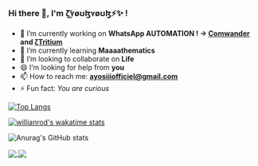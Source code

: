 ### Hi there 👋, I'm ζ͜͡ʏøʊɮʏøʊɮ⚡✨ !

- 🔭 I’m currently working on **WhatsApp AUTOMATION ! -> [Comwander](https://github.com/TheAyos/Comwander) and [ζTritium](https://github.com/TheAyos/Tritium-WA)**
- 🌱 I’m currently learning **Maaaathematics**
- 👯 I’m looking to collaborate on **Life**
- 😄 I’m looking for help from **you**
- 📫 How to reach me: **ayosiiiofficiel@gmail.com**
- ⚡ Fun fact: _You are curious_


[![Top Langs](https://github-readme-stats.vercel.app/api/top-langs/?username=TheAyos&layout=compact)](https://github.com/anuraghazra/github-readme-stats)

[![willianrod's wakatime stats](https://github-readme-stats.vercel.app/api/wakatime?username=TheAyos)](https://github.com/anuraghazra/github-readme-stats)

![Anurag's GitHub stats](https://github-readme-stats.vercel.app/api?username=TheAyos&show_icons=true)


<a href="https://github.com/TheAyos">
  <img align="center" src="https://github-readme-stats.vercel.app/api?username=theayos&count_private=true&show_icons=true" />
</a>
<a href="https://github.com/TheAyos">
  <img align="center" src=h"ttps://github-readme-stats.vercel.app/api/top-langs/?username=theayos&layout=compact&langs_count=5" />
</a>

<!--[![ReadMe Card](https://github-readme-stats.vercel.app/api/pin/?username=theayos&repo=Tritium-WA)](https://github.com/TheAyos/Tritium-WA)-->
